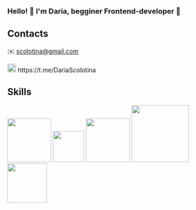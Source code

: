 ### Hello! :wave: I'm Daria, begginer Frontend-developer :hatching_chick:


## Contacts 
:envelope: scolotina@gmail.com
<div>
  <img src="https://media.giphy.com/media/ya4eevXU490Iw/giphy.gif" width="20"/>
  https://t.me/DariaScolotina
</div>

## Skills

<div>
  <img src="https://upload.wikimedia.org/wikipedia/commons/thumb/6/61/HTML5_logo_and_wordmark.svg/512px-HTML5_logo_and_wordmark.svg.png" width="100"/>
  <img src="https://upload.wikimedia.org/wikipedia/commons/thumb/d/d5/CSS3_logo_and_wordmark.svg/1452px-CSS3_logo_and_wordmark.svg.png" width="71"/>
  <img src="https://i0.wp.com/theicom.org/wp-content/uploads/2016/03/js-logo.png?fit=500%2C500&ssl=1&w=640" width="100"/>
  <img src="https://www.datocms-assets.com/45470/1631110818-logo-react-js.png" width="130"/>
  <img src="https://upload.wikimedia.org/wikipedia/commons/thumb/4/4c/Typescript_logo_2020.svg/1200px-Typescript_logo_2020.svg.png" width="90"/>
</div>
